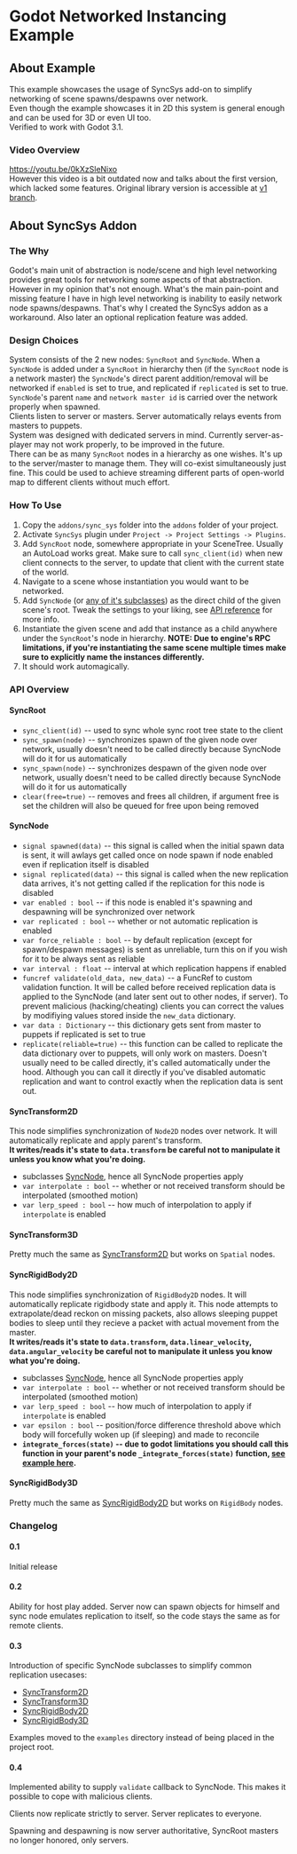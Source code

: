 # Godot Networked Instancing Example

## About Example

This example showcases the usage of SyncSys add-on to simplify networking of scene spawns/despawns over network.  
Even though the example showcases it in 2D this system is general enough and can be used for 3D or even UI too.  
Verified to work with Godot 3.1.

### Video Overview

https://youtu.be/0kXzSleNixo  
However this video is a bit outdated now and talks about the first version, which lacked some features. Original library version is accessible at [v1 branch](https://github.com/Razzeeyy/godot-networked-instancing-example/tree/v1).


## About SyncSys Addon

### The Why

Godot's main unit of abstraction is node/scene and high level networking provides great tools for networking some aspects of that abstraction. However in my opinion that's not enough. What's the main pain-point and missing feature I have in high level networking is inability to easily network node spawns/despawns. That's why I created the SyncSys addon as a workaround. Also later an optional replication feature was added.

### Design Choices

System consists of the 2 new nodes: `SyncRoot` and `SyncNode`.
When a `SyncNode` is added under a `SyncRoot` in hierarchy then (if the `SyncRoot` node is a network master) the `SyncNode`'s direct parent addition/removal will be networked if `enabled` is set to true, and replicated if `replicated` is set to true.  
`SyncNode`'s parent `name` and `network master id` is carried over the network properly when spawned.  
Clients listen to server or masters. Server automatically relays events from masters to puppets.  
System was designed with dedicated servers in mind. Currently server-as-player may not work properly, to be improved in the future.  
There can be as many `SyncRoot` nodes in a hierarchy as one wishes. It's up to the server/master to manage them. They will co-exist simultaneously just fine. This could be used to achieve streaming different parts of open-world map to different clients without much effort.

### How To Use

1. Copy the `addons/sync_sys` folder into the `addons` folder of your project.
2. Activate `SyncSys` plugin under `Project -> Project Settings -> Plugins`.
3. Add `SyncRoot` node, somewhere appropriate in your SceneTree. Usually an AutoLoad works great. Make sure to call `sync_client(id)` when new client connects to the server, to update that client with the current state of the world.
4. Navigate to a scene whose instantiation you would want to be networked.
5. Add `SyncNode` (or [any of it's subclasses](#SyncTransform2D)) as the direct child of the given scene's root. Tweak the settings to your liking, see [API reference](#SyncNode) for more info.
6. Instantiate the given scene and add that instance as a child anywhere under the `SyncRoot`'s node in hierarchy. **NOTE: Due to engine's RPC limitations, if you're instantiating the same scene multiple times make sure to explicitly name the instances differently.**
7. It should work automagically.


### API Overview

#### SyncRoot

* `sync_client(id)` -- used to sync whole sync root tree state to the client
* `sync_spawn(node)` -- synchronizes spawn of the given node over network, usually doesn't need to be called directly because SyncNode will do it for us automatically
* `sync_spawn(node)` -- synchronizes despawn of the given node over network, usually doesn't need to be called directly because SyncNode will do it for us automatically
* `clear(free=true)` -- removes and frees all children, if argument free is set the children will also be queued for free upon being removed

#### SyncNode

* `signal spawned(data)` -- this signal is called when the initial spawn data is sent, it will awlays get called once on node spawn if node enabled even if replication itself is disabled
* `signal replicated(data)` -- this signal is called when the new replication data arrives, it's not getting called if the replication for this node is disabled
* `var enabled : bool` -- if this node is enabled it's spawning and despawning will be synchronized over network
* `var replicated : bool` -- whether or not automatic replication is enabled
* `var force_reliable : bool` -- by default replication (except for spawn/despawn messages) is sent as unreliable, turn this on if you wish for it to be always sent as reliable
* `var interval : float` -- interval at which replication happens if enabled
* `funcref validate(old_data, new_data)` -- a FuncRef to custom validation function. It will be called before received replication data is applied to the SyncNode (and later sent out to other nodes, if server). To prevent malicious (hacking/cheating) clients you can correct the values by modifiying values stored inside the `new_data` dictionary.
* `var data : Dictionary` -- this dictionary gets sent from master to puppets if replicated is set to true
* `replicate(reliable=true)` -- this function can be called to replicate the data dictionary over to puppets, will only work on masters. Doesn't usually need to be called directly, it's called automatically under the hood. Although you can call it directly if you've disabled automatic replication and want to control exactly when the replication data is sent out.

#### SyncTransform2D

This node simplifies synchronization of `Node2D` nodes over network. It will automatically replicate and apply parent's transform.  
**It writes/reads it's state to `data.transform` be careful not to manipulate it unless you know what you're doing.**

* subclasses [SyncNode](#SyncNode), hence all SyncNode properties apply
* `var interpolate : bool` -- whether or not received transform should be interpolated (smoothed motion)
* `var lerp_speed : bool` -- how much of interpolation to apply if `interpolate` is enabled

#### SyncTransform3D

Pretty much the same as [SyncTransform2D](#SyncTransform2D) but works on `Spatial` nodes.

#### SyncRigidBody2D

This node simplifies synchronization of `RigidBody2D` nodes. It will automatically replicate rigidbody state and apply it. This node attempts to extrapolate/dead reckon on missing packets, also allows sleeping puppet bodies to sleep until they recieve a packet with actual movement from the master.  
**It writes/reads it's state to `data.transform`, `data.linear_velocity`, `data.angular_velocity` be careful not to manipulate it unless you know what you're doing.**

* subclasses [SyncNode](#SyncNode), hence all SyncNode properties apply
* `var interpolate : bool` -- whether or not received transform should be interpolated (smoothed motion)
* `var lerp_speed : bool` -- how much of interpolation to apply if `interpolate` is enabled
* `var epsilon : bool` -- position/force difference threshold above which body will forcefully woken up (if sleeping) and made to reconcile
* **`integrate_forces(state)` -- due to godot limitations you should call this function in your parent's node `_integrate_forces(state)` function, [see example here](https://github.com/Razzeeyy/godot-networked-instancing-example/blob/master/examples/rigid_body_2d/avatar.gd#L19).**

#### SyncRigidBody3D

Pretty much the same as [SyncRigidBody2D](#SyncRigidBody2D) but works on `RigidBody` nodes.


### Changelog

#### 0.1

Initial release

#### 0.2

Ability for host play added. Server now can spawn objects for himself and sync node emulates replication to itself, so the code stays the same as for remote clients.

#### 0.3

Introduction of specific SyncNode subclasses to simplify common replication usecases:

* [SyncTransform2D](#SyncTransform2D)
* [SyncTransform3D](#SyncTransform3D)
* [SyncRigidBody2D](#SyncRigidBody2D)
* [SyncRigidBody3D](#SyncRigidBody3D)

Examples moved to the `examples` directory instead of being placed in the project root.

#### 0.4

Implemented ability to supply `validate` callback to SyncNode. This makes it possible to cope with malicious clients.  

Clients now replicate strictly to server. Server replicates to everyone.  

Spawning and despawning is now server authoritative, SyncRoot masters no longer honored, only servers.